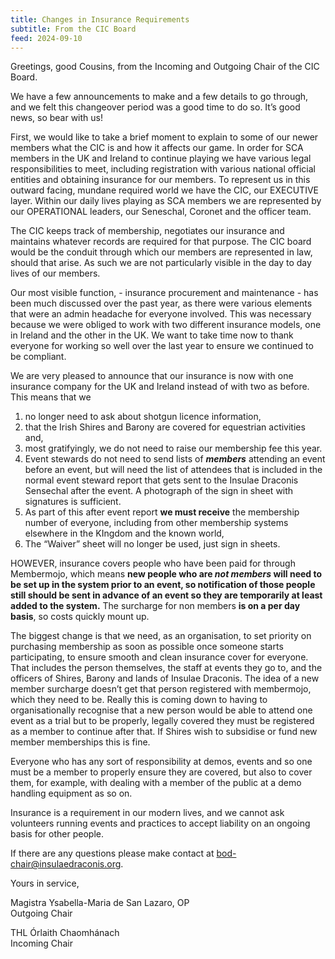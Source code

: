 ```yaml
---
title: Changes in Insurance Requirements
subtitle: From the CIC Board
feed: 2024-09-10
---
```


Greetings, good Cousins, from the Incoming and Outgoing Chair of the CIC Board.  


We have a few announcements to make and a few details to go through, and we felt this changeover period was a good time to do so.  It’s good news, so bear with us! 


First, we would like to take a brief moment to explain to some of our newer members what the CIC is and how it affects our game.   In order for SCA members in the UK and Ireland to continue playing we have various legal responsibilities to meet, including registration with various national official entities and obtaining insurance for our members.  To represent us in this outward facing, mundane required world we have the CIC, our EXECUTIVE layer.  Within our daily lives playing as SCA members we are represented by our OPERATIONAL leaders, our Seneschal, Coronet and the officer team.  


The CIC keeps track of membership, negotiates our insurance and maintains whatever records are required for that purpose.  The CIC board would be the conduit through which our members are represented in law, should that arise.  As such we are not particularly visible in the day to day lives of our members. 


Our most visible function, - insurance procurement and maintenance - has been much discussed over the past year, as there were various elements that were an admin headache for everyone involved.  This was necessary because we were obliged to work with two different insurance models, one in Ireland and the other in the UK.  We want to take time now to thank everyone for working so well over the last year to ensure we continued to be compliant.  


We are very pleased to announce that our insurance is now with one insurance company for the UK and Ireland instead of with two as before. This means that we

1. no longer need to ask about shotgun licence information,
2. that the Irish Shires and Barony are covered for equestrian activities and, 
3. most gratifyingly, we do not need to raise our membership fee this year.
4. Event stewards do not need to send lists of **_members_** attending an event before an event,  but  will need the list of attendees that is included in the normal event steward report that gets sent to the Insulae Draconis Sensechal after the event.   A photograph of the sign in sheet with signatures is sufficient. 
5. As part of this after event report **we must receive** the membership number of everyone,  including from other membership systems elsewhere in the KIngdom and the known world, 
6. The “Waiver” sheet will no longer be used, just sign in sheets.  


HOWEVER,  insurance covers people who have been paid for through Membermojo, which means **new people who are _not members_ will need to be set up in the system prior to an event, so notification of those people still should be sent in advance of an event so they are temporarily at least added to the system.**  The surcharge for non members **is on a per day basis**, so costs quickly mount up.  


The biggest change is that we need, as an organisation, to set priority on purchasing membership as soon as possible once someone starts participating, to ensure smooth and clean insurance cover for everyone.  That includes  the person themselves, the staff at events they go to, and the officers of Shires, Barony and lands of Insulae Draconis.   The  idea of a new member surcharge doesn’t get that person registered with membermojo, which they need to be.  Really this is coming down to having to organisationally recognise that  a new person would be able to attend one event as a trial but to be properly, legally covered they must be registered as a member to continue after that.   If Shires wish to subsidise or fund new member memberships this is fine.  


Everyone who has any sort of responsibility at demos, events and so one must be a member to properly ensure they are covered, but also to cover them, for example, with dealing with a member of the public at a demo handling equipment as so on.  


Insurance is a requirement in our modern lives, and we cannot ask volunteers running events and practices to accept liability on an ongoing basis for other people.  


If there are any questions please make contact at [bod-chair@insulaedraconis.org](mailto:bod-chair@insulaedraconis.org).  


Yours in service,

Magistra Ysabella-Maria de San Lazaro, OP  
Outgoing Chair

THL Órlaith Chaomhánach  
Incoming Chair


